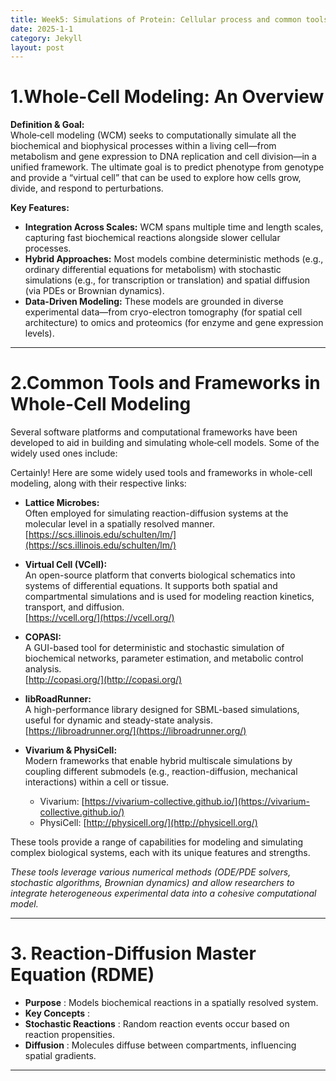 ```yaml
---
title: Week5: Simulations of Protein: Cellular process and common tools in whole cell modeling
date: 2025-1-1
category: Jekyll
layout: post
---
```





# 1.Whole-Cell Modeling: An Overview

**Definition & Goal:**  
Whole‐cell modeling (WCM) seeks to computationally simulate all the biochemical and biophysical processes within a living cell—from metabolism and gene expression to DNA replication and cell division—in a unified framework. The ultimate goal is to predict phenotype from genotype and provide a “virtual cell” that can be used to explore how cells grow, divide, and respond to perturbations.

**Key Features:**  
- **Integration Across Scales:** WCM spans multiple time and length scales, capturing fast biochemical reactions alongside slower cellular processes.
- **Hybrid Approaches:** Most models combine deterministic methods (e.g., ordinary differential equations for metabolism) with stochastic simulations (e.g., for transcription or translation) and spatial diffusion (via PDEs or Brownian dynamics).
- **Data-Driven Modeling:** These models are grounded in diverse experimental data—from cryo-electron tomography (for spatial cell architecture) to omics and proteomics (for enzyme and gene expression levels).

---

# 2.Common Tools and Frameworks in Whole-Cell Modeling

Several software platforms and computational frameworks have been developed to aid in building and simulating whole‐cell models. Some of the widely used ones include:

Certainly! Here are some widely used tools and frameworks in whole-cell modeling, along with their respective links:
- **Lattice Microbes:**  
  Often employed for simulating reaction-diffusion systems at the molecular level in a spatially resolved manner.  
  [https://scs.illinois.edu/schulten/lm/](https://scs.illinois.edu/schulten/lm/)

- **Virtual Cell (VCell):**  
  An open-source platform that converts biological schematics into systems of differential equations. It supports both spatial and compartmental simulations and is used for modeling reaction kinetics, transport, and diffusion.  
  [https://vcell.org/](https://vcell.org/)

- **COPASI:**  
  A GUI-based tool for deterministic and stochastic simulation of biochemical networks, parameter estimation, and metabolic control analysis.  
  [http://copasi.org/](http://copasi.org/)

- **libRoadRunner:**  
  A high-performance library designed for SBML-based simulations, useful for dynamic and steady-state analysis.  
  [https://libroadrunner.org/](https://libroadrunner.org/)

- **Vivarium & PhysiCell:**  
  Modern frameworks that enable hybrid multiscale simulations by coupling different submodels (e.g., reaction-diffusion, mechanical interactions) within a cell or tissue.  
  - Vivarium: [https://vivarium-collective.github.io/](https://vivarium-collective.github.io/)
  - PhysiCell: [http://physicell.org/](http://physicell.org/)



These tools provide a range of capabilities for modeling and simulating complex biological systems, each with its unique features and strengths. 


*These tools leverage various numerical methods (ODE/PDE solvers, stochastic algorithms, Brownian dynamics) and allow researchers to integrate heterogeneous experimental data into a cohesive computational model.*

---
# 3. Reaction-Diffusion Master Equation (RDME)

* **Purpose** : Models biochemical reactions in a spatially resolved system.
* **Key Concepts** :
* **Stochastic Reactions** : Random reaction events occur based on reaction propensities.
* **Diffusion** : Molecules diffuse between compartments, influencing spatial gradients.
---

